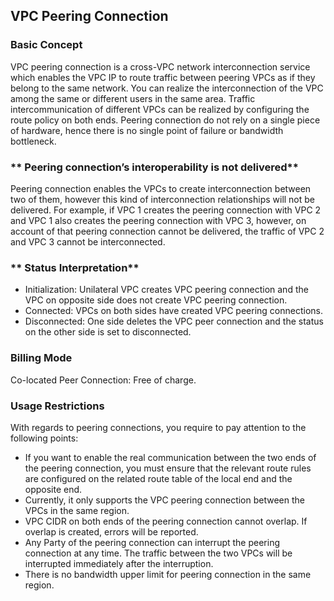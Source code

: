 ## **VPC Peering Connection**

### **Basic Concept**

VPC peering connection is a cross-VPC network interconnection service which enables the VPC IP to route traffic between peering VPCs as if they belong to the same network. You can realize the interconnection of the VPC among the same or different users in the same area. Traffic intercommunication of different VPCs can be realized by configuring the route policy on both ends. Peering connection do not rely on a single piece of hardware, hence there is no single point of failure or bandwidth bottleneck.



### ** Peering connection’s interoperability is not delivered**

Peering connection enables the VPCs to create interconnection between two of them, however this kind of interconnection relationships will not be delivered. For example, if VPC 1 creates the peering connection with VPC 2 and VPC 1 also creates the peering connection with VPC 3, however, on account of that peering connection cannot be delivered, the traffic of VPC 2 and VPC 3 cannot be interconnected.



### ** Status Interpretation**

- Initialization: Unilateral VPC creates VPC peering connection and the VPC on opposite side does not create VPC peering connection.
- Connected: VPCs on both sides have created VPC peering connections.
- Disconnected: One side deletes the VPC peer connection and the status on the other side is set to disconnected.



### **Billing Mode**

Co-located Peer Connection: Free of charge.



### **Usage Restrictions**

With regards to peering connections, you require to pay attention to the following points:

- If you want to enable the real communication between the two ends of the peering connection, you must ensure that the relevant route rules are configured on the related route table of the local end and the opposite end.
- Currently, it only supports the VPC peering connection between the VPCs in the same region.
- VPC CIDR on both ends of the peering connection cannot overlap. If overlap is created, errors will be reported.
- Any Party of the peering connection can interrupt the peering connection at any time. The traffic between the two VPCs will be interrupted immediately after the interruption.
- There is no bandwidth upper limit for peering connection in the same region.



 